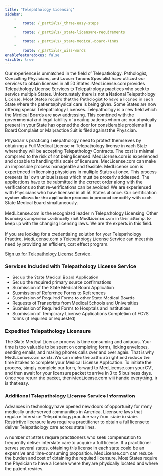 ```yaml
---
title: 'Telepathology Licensing'
sidebar:
    -
        route: /_partials/_three-easy-steps
    -
        route: /_partials/_state-licensure-requirements
    -
        route: /_partials/_state-medical-board-links
    -
        route: /_partials/_wise-words
enablefeatureboxes: false
visible: true
---
```


<p>Our experience is unmatched in the field of Telepathology. Pathologist, Consulting Physicians, and Locum Tenens Specialist have utilized our services to obtain licenses in all 50 States. MedLicense.com provides Telepathology License Services to Telepathology practices who seek to service multiple States. Unfortunately there is not a National Telepathology License. Most States require that the Pathologist to have a license in each State where the patients/physical care is being given. Some States are now offering special Telepathology Licenses. Telepathology is a new field which the Medical Boards are now addressing. This combined with the governmental and legal liability of treating patients whom are not physically present in your State has opened the door for considerable problems if a Board Complaint or Malpractice Suit is filed against the Physician.&nbsp;<br /><br />Physician's practicing Telepathology need to protect themselves by obtaining a Full Medical License or Telepathology license in each State where they will be accepting Telepathology Contracts. The cost is minimal compared to the risk of not being licensed. MedLicense.com is experienced and capable to handling this scale of licensure. MedLicense.com can make an impossible process manageable and feasible. MedLicense.com is experienced in licensing physicians in multiple States at once. This process presents its' own unique issues which must be properly addressed. The applications have to be submitted in the correct order along with the verifications so that re-verifications can be avoided. We are experienced with Physicians who have licensed in all 50 States at once. Our certification system allows for the application process to proceed smoothly with each State Medical Board simultaneously.&nbsp;<br /><br />MedLicense.com is the recognized leader in Telepathology Licensing. Other licensing companies continually visit MedLicense.com in their attempt to keep up with the changing licensing laws. We are the experts in this field.&nbsp;<br /><br />If you are looking for a credentialing solution for your Telepathology Practice, MedLicense.com's Telepathology License Service can meet this need by providing an efficient, cost effect program.&nbsp;</p>
<p><a class="btn btn-secondary" href="../../pricing">Sign up for Telepathology License Service <em class="fa fa-sm fa-play" aria-hidden="true">&nbsp;</em></a>&nbsp;</p>
<h3 id="mcetoc_1cdnse1cp1">Services Included with Telepathology License Service</h3>
<ul>
<li>Set up the State Medical Board Application</li>
<li>Set up the required primary source confirmations</li>
<li>Submission of the State Medical Board Application</li>
<li>Submission of Reference Forms to References</li>
<li>Submission of Required Forms to other State Medical Boards</li>
<li>Requests of Transcripts from Medical Schools and Universities</li>
<li>Submission of Required Forms to Hospitals and Institutions</li>
<li>Submission of Temporary License Applications Completion of FCVS forms (if required or requested)</li>
</ul>
<h3 id="mcetoc_1cdnset2j2">Expedited Telepathology Licensure</h3>
<p>The State Medical License process is&nbsp;time consuming and arduous. Your time is too valuable to be spent on completing forms, licking envelopes, sending emails, and making phones calls over and over again. That is why MedLicense.com exists. We can make the paths straight and reduce the time it takes to complete your Medical License Application. To initiate the process, simply complete our form, forward to MedLicense.com your CV', and then await for your licensure packet to arrive in 3 to 5 business days. Once you return the packet, then MedLicense.com will handle everything. It is that easy.</p>
<h3 id="mcetoc_1cdnsg49m3">Additional Telepathology License Service Information</h3>
<p>Advances in technology have opened new doors of opportunity for many medically underserved communities in America. Licensure laws that regulate interstate Telepathology practice vary from state to state. Restrictive licensure laws require a practitioner to obtain a full license to deliver Telepathology care across state lines.&nbsp;<br /><br />A number of States require practitioners who seek compensation to frequently deliver interstate care to acquire a full license. If a practitioner serves several states, obtaining this license in each state could be an expensive and time-consuming proposition. MedLicense.com can reduce the burden and cost of obtaining the required licensure. Most States require the Physician to have a license where they are physically located and where the patient resides.</p>
<p>&nbsp;</p>